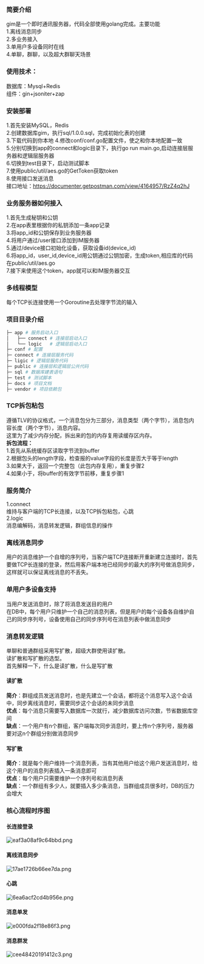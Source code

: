 ### 简要介绍
gim是一个即时通讯服务器，代码全部使用golang完成。主要功能  
1.离线消息同步  
2.多业务接入  
3.单用户多设备同时在线    
4.单聊，群聊，以及超大群聊天场景
### 使用技术：
数据库：Mysql+Redis  
组件：gin+jsoniter+zap  
### 安装部署
1.首先安装MySQL，Redis  
2.创建数据库gim，执行sql/1.0.0.sql，完成初始化表的创建  
3.下载代码到你本地 
4.修改conf/conf.go配置文件，使之和你本地配置一致  
5.分别切换到app的connect和logic目录下，执行go run main.go,启动连接层服务器和逻辑层服务器  
6.切换到test目录下，启动测试脚本  
7.使用public/util/aes.go的GetToken获取token  
8.使用接口发送消息  
接口地址：https://documenter.getpostman.com/view/4164957/RzZ4q2hJ
### 业务服务器如何接入
1.首先生成秘钥和公钥  
2.在app表里根据你的私钥添加一条app记录  
3.将app_id和公钥保存到业务服务器  
4.将用户通过/user接口添加到IM服务器  
5.通过/device接口初始化设备，获取设备id(device_id)  
6.将app_id，user_id,device_id用公钥通过公钥加密，生成token,相应库的代码在public/util/aes.go  
7.接下来使用这个token，app就可以和IM服务器交互  
### 多线程模型
每个TCP长连接使用一个Goroutine去处理字节流的输入
### 项目目录介绍
```bash
├─ app # 服务启动入口
│   ├── connect # 连接层启动入口
│   └── logic   # 逻辑层启动入口
├─ conf # 配置
├─ connect # 连接层服务代码
├─ ligic # 逻辑层服务代码
├─ public # 连接层和逻辑层公共代码
├─ sql # 数据库建表语句
├─ test # 测试脚本
├─ docs # 项目文档
├─ vendor # 项目依赖包
```
### TCP拆包粘包
遵循TLV的协议格式，一个消息包分为三部分，消息类型（两个字节），消息包内容长度（两个字节），消息内容。  
这里为了减少内存分配，拆出来的包的内存复用读缓存区内存。  
**拆包流程：**  
1.首先从系统缓存区读取字节流到buffer  
2.根据包头的length字段，检查报的value字段的长度是否大于等于length  
3.如果大于，返回一个完整包（此包内存复用），重复步骤2  
4.如果小于，将buffer的有效字节前移，重复步骤1  
### 服务简介
1.connect  
维持与客户端的TCP长连接，以及TCP拆包粘包，心跳  
2.logic  
消息编解码，消息转发逻辑，群组信息的操作  
### 离线消息同步
用户的消息维护一个自增的序列号，当客户端TCP连接断开重新建立连接时，首先要做TCP长连接的登录，然后用客户端本地已经同步的最大的序列号做消息同步，这样就可以保证离线消息的不丢失。  
### 单用户多设备支持
当用户发送消息时，除了将消息发送目的用户  
在DB中，每个用户只维护一个自己的消息列表，但是用户的每个设备各自维护自己的同步序列号，设备使用自己的同步序列号在消息列表中做消息同步  
### 消息转发逻辑
单聊和普通群组采用写扩散，超级大群使用读扩散。  
读扩散和写扩散的选型。  
首先解释一下，什么是读扩散，什么是写扩散  
#### 读扩散
**简介**：群组成员发送消息时，也是先建立一个会话，都将这个消息写入这个会话中，同步离线消息时，需要同步这个会话的未同步消息  
**优点**：每个消息只需要写入数据库一次就行，减少数据库访问次数，节省数据库空间  
**缺点**：一个用户有n个群组，客户端每次同步消息时，要上传n个序列号，服务器要对这n个群组分别做消息同步  
#### 写扩散
**简介**：就是每个用户维持一个消息列表，当有其他用户给这个用户发送消息时，给这个用户的消息列表插入一条消息即可  
**优点**：每个用户只需要维护一个序列号和消息列表  
**缺点**：一个群组有多少人，就要插入多少条消息，当群组成员很多时，DB的压力会增大
### 核心流程时序图
#### 长连接登录
![eaf3a08af9c64bbd.png](http://www.wailian.work/images/2019/10/26/eaf3a08af9c64bbd.png)
#### 离线消息同步
![17ae1726b66ee7da.png](http://www.wailian.work/images/2019/10/26/17ae1726b66ee7da.png)
#### 心跳
![6ea6acf2cd4b956e.png](http://www.wailian.work/images/2019/10/26/6ea6acf2cd4b956e.png)
#### 消息单发
![e000fda2f18e86f3.png](http://www.wailian.work/images/2019/10/26/e000fda2f18e86f3.png)
#### 消息群发
![cee48420191412c3.png](http://www.wailian.work/images/2019/10/26/cee48420191412c3.png)
